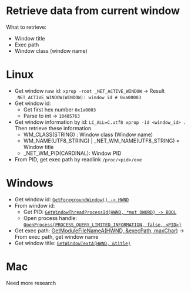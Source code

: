 # Retrieve data from current window

What to retrieve:

- Window title
- Exec path
- Window class (window name)

# Linux

- Get window raw id: `xprop -root _NET_ACTIVE_WINDOW` -> Result `_NET_ACTIVE_WINDOW(WINDOW): window id # 0xa00003`
- Get window id:
  - Get first hex number `0x1a0003`
  - Parse to int -> `10485763`
- Get window information by id: `LC_ALL=C.utf8 xprop -id <window_id> `. Then retrieve these information
  - WM_CLASS(STRING) : Window class (Window name)
  - WM_NAME(UTF8_STRING) | \_NET_WM_NAME(UTF8_STRING) = Window title
  - \_NET_WM_PID(CARDINAL): Window PID
- From PID, get exec path by readlink `/proc/<pid>/exe`

# Windows

- Get window id: [`GetForegroundWindow() -> HWND`](https://microsoft.github.io/windows-docs-rs/doc/windows/Win32/UI/WindowsAndMessaging/fn.GetForegroundWindow.html)
- From window id:
  - Get PID: [`GetWindowThreadProcessId(HWND, *mut DWORD) -> BOOL`](https://microsoft.github.io/windows-docs-rs/doc/windows/Win32/UI/WindowsAndMessaging/fn.GetWindowThreadProcessId.html)
  - Open process handle: [`OpenProcess(PROCESS_QUERY_LIMITED_INFORMATION, false, <PID>)`](https://microsoft.github.io/windows-docs-rs/doc/windows/Win32/System/Threading/fn.OpenProcess.html)
- Get exec path: [GetModuleFileNameA(HWND, &execPath, maxChar)](https://microsoft.github.io/windows-docs-rs/doc/windows/Win32/System/LibraryLoader/fn.GetModuleFileNameA.html#) -> From exec path, get window name
- Get window title: [`GetWindowTextA(HWND, &title)`](https://microsoft.github.io/windows-docs-rs/doc/windows/Win32/UI/WindowsAndMessaging/fn.GetWindowTextA.html)

# Mac

Need more research